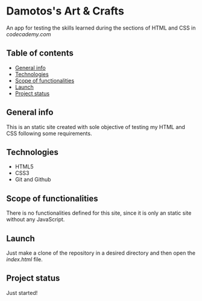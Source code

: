 # Damotos's Art & Crafts

An app for testing the skills learned during the sections of HTML and CSS in *codecademy.com*

## Table of contents

* [General info](#general-info)
* [Technologies](#technolies)
* [Scope of functionalities](#scope-of-functionalities)
* [Launch](#launch)
* [Project status](#project-status)

## General info

This is an static site created with sole objective of testing my HTML and CSS following some requirements.

## Technologies

* HTML5
* CSS3
* Git and Github

## Scope of functionalities

There is no functionalities defined for this site, since it is only an static site without any JavaScript.

## Launch

Just make a clone of the repository in a desired directory and then open the *index.html* file.

## Project status

Just started!
